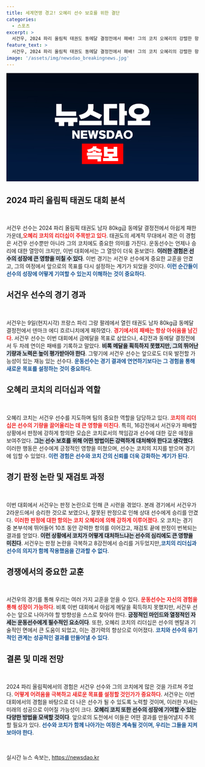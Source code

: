 ```yaml
---
title: 세계연맹 경고! 오혜리 선수 보호를 위한 결단
categories:
  - 스포츠
excerpt: >
  서건우, 2024 파리 올림픽 태권도 동메달 결정전에서 패배! 그의 코치 오혜리의 강렬한 항의가 판세를 뒤바꿨지만 메달은 놓쳤다. 그 상황의 이면에는 고뇌와 헌신이 가득한 사연이 담겨 있다. 클릭해 궁금증을 풀어보세요!
feature_text: >
  서건우, 2024 파리 올림픽 태권도 동메달 결정전에서 패배! 그의 코치 오혜리의 강렬한 항의가 판세를 뒤바꿨지만 메달은 놓쳤다. 그 상황의 이면에는 고뇌와 헌신이 가득한 사연이 담겨 있다. 클릭해 궁금증을 풀어보세요!
image: '/assets/img/newsdao_breakingnews.jpg'
---
```


<p><img src="/assets/img/newsdao_breakingnews.jpg" alt="koreaapp 속보" /></p>

<h2 data-ke-size="size26">2024 파리 올림픽 태권도 대회 분석</h2>

<p data-ke-size="size16">&nbsp;</p>

<p>서건우 선수는 2024 파리 올림픽 태권도 남자 80kg급 동메달 결정전에서 아쉽게 패한 가운데,<b><span style="color: #ee2323;">오혜리 코치의 리더십이 주목받고 있다</span></b>. 태권도의 세계적 무대에서 겪은 이 경험은 서건우 선수뿐만 아니라 그의 코치에도 중요한 의미를 가진다. 운동선수는 언제나 승리에 대한 열망이 크지만, 이번 대회에서는 그 열망이 더욱 돋보였다. <b><span style="background-color: #21538527;">이러한 경험은 선수의 성장에 큰 영향을 미칠 수 있다</span></b>. 이번 경기는 서건우 선수에게 중요한 교훈을 안겼고, 그의 여정에서 앞으로의 목표를 다시 설정하는 계기가 되었을 것이다. <b><span style="color: #1a5490;">이런 순간들이 선수의 성장에 어떻게 기여할 수 있는지 이해하는 것이 중요하다</span></b>.</p>

<h2 data-ke-size="size26">서건우 선수의 경기 경과</h2>

<p data-ke-size="size16">&nbsp;</p>

<p>서건우는 9일(현지시각) 프랑스 파리 그랑 팔레에서 열린 태권도 남자 80kg급 동메달 결정전에서 덴마크 에디 흐르니치에게 패하였다. <b><span style="color: #ee2323;">경기에서의 패배는 항상 아쉬움을 남긴다</span></b>. 서건우 선수는 이번 대회에서 금메달을 목표로 삼았으나, 4강전과 동메달 결정전에서 두 차례 연이은 패배를 기록하고 말았다. <b><span style="background-color: #21538527;">비록 메달을 획득하지 못했지만, 그의 뛰어난 기량과 노력은 높이 평가받아야 한다</span></b>. 그렇기에 서건우 선수는 앞으로도 더욱 발전할 가능성이 있는 재능 있는 선수다. <b><span style="color: #1a5490;">운동선수는 경기 결과에 연연하기보다는 그 경험을 통해 새로운 목표를 설정하는 것이 중요하다</span></b>.</p>

<h2 data-ke-size="size26">오혜리 코치의 리더십과 역할</h2>

<p data-ke-size="size16">&nbsp;</p>

<p>오혜리 코치는 서건우 선수를 지도하며 팀의 중요한 역할을 담당하고 있다. <b><span style="color: #ee2323;">코치의 리더십은 선수의 기량을 끌어올리는 데 큰 영향을 미친다</span></b>. 특히, 16강전에서 서건우가 패배할 상황에서 판정에 강하게 항의한 모습은 코치로서의 책임감과 선수에 대한 깊은 애정을 보여주었다. <b><span style="background-color: #21538527;">그는 선수 보호를 위해 어떤 방법이든 강력하게 대처해야 한다고 생각했다</span></b>. 이러한 행동은 선수에게 긍정적인 영향을 미쳤으며, 선수는 코치의 지지를 받으며 경기에 임할 수 있었다. <b><span style="color: #1a5490;">이런 경험은 선수와 코치 간의 신뢰를 더욱 강화하는 계기가 된다</span></b>.</p>

<h2 data-ke-size="size26">경기 판정 논란 및 재검토 과정</h2>

<p data-ke-size="size16">&nbsp;</p>

<p>이번 대회에서 서건우는 판정 논란으로 인해 큰 시련을 겪었다. 본래 경기에서 서건우가 2라운드에서 승리한 것으로 보였으나, 잘못된 판정으로 인해 상대 선수에게 승리를 안겼다. <b><span style="color: #ee2323;">이러한 판정에 대한 항의는 코치 오혜리에 의해 강하게 이루어졌다</span></b>. 오 코치는 경기 중 본부석에 뛰어들어 10초 동안 강력한 항의를 이어갔고, 재검토 끝에 판정이 번복되는 결과를 얻었다. <b><span style="background-color: #21538527;">이런 상황에서 코치가 어떻게 대처하느냐는 선수의 심리에도 큰 영향을 미친다</span></b>. 서건우는 판정 논란을 극복하고 8강전에서 승리를 거두었지만,<b><span style="color: #1a5490;">코치의 리더십과 선수의 의지가 함께 작용했음을 간과할 수 없다</span></b>.</p>

<h2 data-ke-size="size26">경쟁에서의 중요한 교훈</h2>

<p data-ke-size="size16">&nbsp;</p>

<p>서건우의 경기를 통해 우리는 여러 가지 교훈을 얻을 수 있다. <b><span style="color: #ee2323;">운동선수는 자신의 경험을 통해 성장이 가능하다</span></b>. 비록 이번 대회에서 아쉽게 메달을 획득하지 못했지만, 서건우 선수는 앞으로 나아가야 할 방향성을 스스로 찾아야 한다. <b><span style="background-color: #21538527;">긍정적인 마인드와 열정적인 자세는 운동선수에게 필수적인 요소이다</span></b>. 또한, 오혜리 코치의 리더십은 선수의 멘탈과 기술적인 면에서 큰 도움이 되었고, 이는 경기력의 향상으로 이어졌다. <b><span style="color: #1a5490;">코치와 선수의 유기적인 관계는 성공적인 결과를 만들어낼 수 있다</span></b>.</p>

<h2 data-ke-size="size26">결론 및 미래 전망</h2>

<p data-ke-size="size16">&nbsp;</p>

<p>2024 파리 올림픽에서의 경험은 서건우 선수와 그의 코치에게 많은 것을 가르쳐 주었다. <b><span style="color: #ee2323;">어떻게 어려움을 극복하고 새로운 목표를 설정할 것인가가 중요하다</span></b>. 서건우는 이번 대회에서의 경험을 바탕으로 더 나은 선수가 될 수 있도록 노력할 것이며, 이러한 자세는 미래의 성공으로 이어질 가능성이 크다. <b><span style="background-color: #21538527;">오혜리 코치 또한 선수의 성장에 기여할 수 있는 다양한 방법을 모색할 것이다</span></b>. 앞으로의 도전에서 이들은 어떤 결과를 만들어낼지 주목할 필요가 있다. <b><span style="color: #1a5490;">선수와 코치가 함께 나아가는 여정은 계속될 것이며, 우리는 그들을 지켜보아야 한다</span></b>.</p>

<p data-ke-size="size16">&nbsp;</p>
실시간 뉴스 속보는, <a href="https://newsdao.kr" rel="dofollow">https://newsdao.kr</a>


